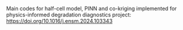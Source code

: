 Main codes for half-cell model, PINN and co-kriging implemented for physics-informed degradation diagnostics project: https://doi.org/10.1016/j.ensm.2024.103343

